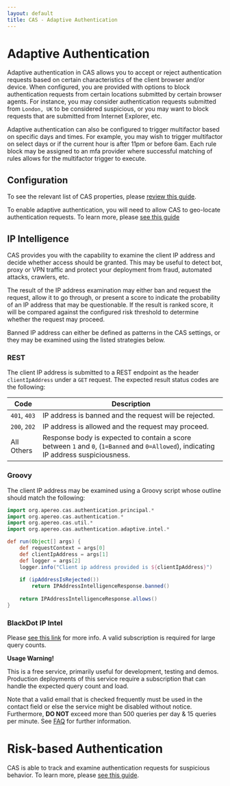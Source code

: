 ```yaml
---
layout: default
title: CAS - Adaptive Authentication
---
```


# Adaptive Authentication

Adaptive authentication in CAS allows you to accept or reject authentication requests based on certain characteristics
of the client browser and/or device. When configured, you are provided with options to block authentication requests
from certain locations submitted by certain browser agents. For instance, you may consider authentication requests submitted
from `London, UK` to be considered suspicious, or you may want to block requests that are submitted from Internet Explorer, etc.

Adaptive authentication can also be configured to trigger multifactor based on specific days and times. For example, you may wish to trigger multifactor on select days or if the current hour is after 11pm or before 6am. Each rule block may be assigned to an mfa provider where successful matching of rules allows for the multifactor trigger to execute.

## Configuration

To see the relevant list of CAS properties, please [review this guide](Configuration-Properties.html#adaptive-authentication).

To enable adaptive authentication, you will need to allow CAS to geo-locate authentication requests.
To learn more, please [see this guide](GeoTracking-Authentication-Requests.html)

## IP Intelligence

CAS provides you with the capability to examine the client IP address and decide whether access should be granted. This may be useful
to detect bot, proxy or VPN traffic and protect your deployment from fraud, automated attacks, crawlers, etc.

The result of the IP address examination may either ban and request the request, allow it to go through, or present a score 
to indicate the probability of an IP address that may be questionable. If the result is ranked score, it will be compared against
the configured risk threshold to determine whether the request may proceed.

Banned IP address can either be defined as patterns in the CAS settings, or they may be examined using the listed strategies below.

### REST

The client IP address is submitted to a REST endpoint as the header `clientIpAddress` under a `GET` request. The expected result status codes are the following:

| Code                  | Description
|-----------------------|------------------------------------------------------------------------------------------------------------
| `401`, `403`          | IP address is banned and the request will be rejected.
| `200`, `202`          | IP address is allowed and the request may proceed.
| All Others            | Response body is expected to contain a score between `1` and `0`, (`1=Banned` and `0=Allowed`), indicating IP address suspiciousness.

### Groovy

The client IP address may be examined using a Groovy script whose outline should match the following:

```groovy
import org.apereo.cas.authentication.principal.*
import org.apereo.cas.authentication.*
import org.apereo.cas.util.*
import org.apereo.cas.authentication.adaptive.intel.*

def run(Object[] args) {
    def requestContext = args[0]
    def clientIpAddress = args[1]
    def logger = args[2]
    logger.info("Client ip address provided is ${clientIpAddress}")
    
    if (ipAddressIsRejected())
        return IPAddressIntelligenceResponse.banned()
    
    return IPAddressIntelligenceResponse.allows()
}
```

### BlackDot IP Intel

Please [see this link](https://getipintel.net/) for more info. A valid subscription is required for large query counts.

<div class="alert alert-warning"><strong>Usage Warning!</strong><p>This is a free service, primarily useful for development, testing and demos. Production deployments 
of this service require a subscription that can handle the expected query count and load.</p></div>

Note that a valid email that is checked frequently must be used in the contact field or else the service might be disabled without notice. Furthermore, **DO NOT** exceed more 
than 500 queries per day & 15 queries per minute. See [FAQ](https://getipintel.net/#FAQ) for further information.

# Risk-based Authentication

CAS is able to track and examine authentication requests for suspicious behavior.
To learn more, please [see this guide](Configuring-RiskBased-Authentication.html).
